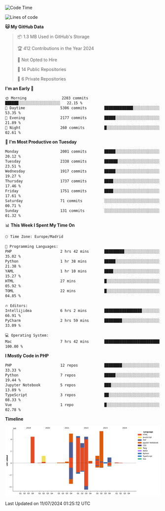 <!--START_SECTION:waka-->
![Code Time](http://img.shields.io/badge/Code%20Time-255%20hrs%2054%20mins-blue)

![Lines of code](https://img.shields.io/badge/From%20Hello%20World%20I%27ve%20Written-31.4%20million%20lines%20of%20code-blue)

**🐱 My GitHub Data** 

> 📦 1.3 MB Used in GitHub's Storage 
 > 
> 🏆 412 Contributions in the Year 2024
 > 
> 🚫 Not Opted to Hire
 > 
> 📜 14 Public Repositories 
 > 
> 🔑 6 Private Repositories 
 > 
**I'm an Early 🐤** 

```text
🌞 Morning                2203 commits        ██████░░░░░░░░░░░░░░░░░░░   22.15 % 
🌆 Daytime                5306 commits        █████████████░░░░░░░░░░░░   53.35 % 
🌃 Evening                2177 commits        █████░░░░░░░░░░░░░░░░░░░░   21.89 % 
🌙 Night                  260 commits         █░░░░░░░░░░░░░░░░░░░░░░░░   02.61 % 
```
📅 **I'm Most Productive on Tuesday** 

```text
Monday                   2001 commits        █████░░░░░░░░░░░░░░░░░░░░   20.12 % 
Tuesday                  2338 commits        ██████░░░░░░░░░░░░░░░░░░░   23.51 % 
Wednesday                1917 commits        █████░░░░░░░░░░░░░░░░░░░░   19.27 % 
Thursday                 1737 commits        ████░░░░░░░░░░░░░░░░░░░░░   17.46 % 
Friday                   1751 commits        ████░░░░░░░░░░░░░░░░░░░░░   17.61 % 
Saturday                 71 commits          ░░░░░░░░░░░░░░░░░░░░░░░░░   00.71 % 
Sunday                   131 commits         ░░░░░░░░░░░░░░░░░░░░░░░░░   01.32 % 
```


📊 **This Week I Spent My Time On** 

```text
🕑︎ Time Zone: Europe/Madrid

💬 Programming Languages: 
PHP                      2 hrs 42 mins       █████████░░░░░░░░░░░░░░░░   35.02 % 
Python                   1 hr 38 mins        █████░░░░░░░░░░░░░░░░░░░░   21.38 % 
YAML                     1 hr 10 mins        ████░░░░░░░░░░░░░░░░░░░░░   15.27 % 
HTML                     27 mins             █░░░░░░░░░░░░░░░░░░░░░░░░   05.92 % 
TOML                     22 mins             █░░░░░░░░░░░░░░░░░░░░░░░░   04.85 % 

🔥 Editors: 
Intellijidea             6 hrs 2 mins        █████████████████░░░░░░░░   66.91 % 
PyCharm                  2 hrs 59 mins       ████████░░░░░░░░░░░░░░░░░   33.09 % 

💻 Operating System: 
Mac                      7 hrs 42 mins       █████████████████████████   100.00 % 
```

**I Mostly Code in PHP** 

```text
PHP                      12 repos            ████████░░░░░░░░░░░░░░░░░   33.33 % 
Python                   7 repos             █████░░░░░░░░░░░░░░░░░░░░   19.44 % 
Jupyter Notebook         5 repos             ███░░░░░░░░░░░░░░░░░░░░░░   13.89 % 
TypeScript               3 repos             ██░░░░░░░░░░░░░░░░░░░░░░░   08.33 % 
Vue                      1 repo              █░░░░░░░░░░░░░░░░░░░░░░░░   02.78 % 
```



**Timeline**

![Lines of Code chart](https://raw.githubusercontent.com/danisoronellas/danisoronellas/main/assets/bar_graph.png)


 Last Updated on 11/07/2024 01:25:12 UTC
<!--END_SECTION:waka-->
